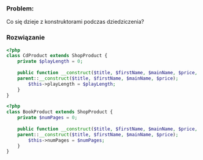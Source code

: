 
### Problem:
Co się dzieje z konstruktorami podczas dziedziczenia?

### Rozwiązanie 
```php
<?php
class CdProduct extends ShopProduct {
    private $playLength = 0;
    
    public function __construct($title, $firstName, $mainName, $price, $playLength){
    parent::__construct($title, $firstName, $mainName, $price);
        $this->playLength = $playLength;
    }
}
```

```php
<?php
class BookProduct extends ShopProduct {
    private $numPages = 0;
    
    public function __construct($title, $firstName, $mainName, $price, $numPages){
    parent::__construct($title, $firstName, $mainName, $price);
        $this->numPages = $numPages;
    }
}
```